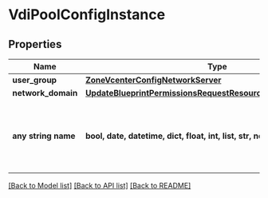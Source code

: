 # VdiPoolConfigInstance


## Properties
Name | Type | Description | Notes
------------ | ------------- | ------------- | -------------
**user_group** | [**ZoneVcenterConfigNetworkServer**](ZoneVcenterConfigNetworkServer.md) |  | [optional] 
**network_domain** | [**UpdateBlueprintPermissionsRequestResourcePermissionSitesInner**](UpdateBlueprintPermissionsRequestResourcePermissionSitesInner.md) |  | [optional] 
**any string name** | **bool, date, datetime, dict, float, int, list, str, none_type** | any string name can be used but the value must be the correct type | [optional]

[[Back to Model list]](../README.md#documentation-for-models) [[Back to API list]](../README.md#documentation-for-api-endpoints) [[Back to README]](../README.md)


